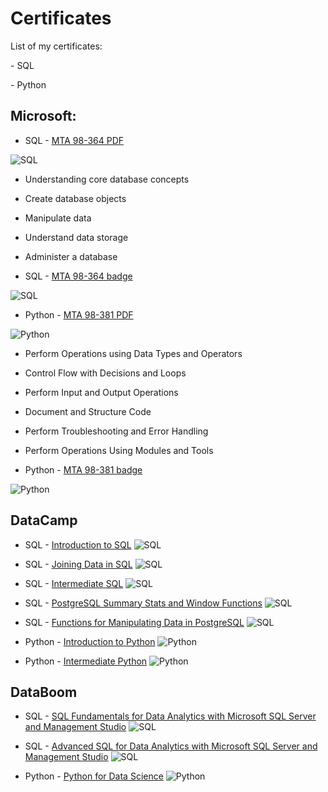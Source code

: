 # Certificates

<p> List of my certificates: </p>
<p> - SQL </p>
<p> - Python </p>


## Microsoft:
- SQL - [MTA 98-364 PDF](https://github.com/AigulTok/Certificates/blob/main/Microsoft_Certified_Professional_Certificate_SQL.pdf) 

![SQL](https://github.com/AigulTok/Certificates/blob/main/Microsoft_Certified_Professional_Certificate_SQL.PNG)
    
- Understanding core database concepts
- Create database objects
- Manipulate data
- Understand data storage
- Administer a database

- SQL - [MTA 98-364 badge](https://www.credly.com/badges/21b4f375-936a-4676-b0ec-be4f4f20686d?source=linked_in_profile) 

![SQL](https://github.com/AigulTok/Certificates/blob/main/credly_sql.png)

- Python - [MTA 98-381 PDF](https://github.com/AigulTok/Certificates/blob/main/Microsoft_Certified_Professional_Certificate_Python.pdf) 

![Python](https://github.com/AigulTok/Certificates/blob/main/Microsoft_Certified_Professional_Certificate_Python.PNG)

- Perform Operations using Data Types and Operators
- Control Flow with Decisions and Loops
- Perform Input and Output Operations
- Document and Structure Code
- Perform Troubleshooting and Error Handling
- Perform Operations Using Modules and Tools

- Python - [MTA 98-381 badge](https://www.credly.com/badges/fb3ac42f-5bf3-4cdf-904c-bf3620d46908/linked_in?t=rcudi9) 

![Python](https://github.com/AigulTok/Certificates/blob/main/credly_python.png)


## DataCamp

- SQL - [Introduction to SQL](https://github.com/AigulTok/Certificates/blob/main/DataCamp_certificate_Introduction_to_SQL.pdf)
![SQL](https://github.com/AigulTok/Certificates/blob/main/DataCamp_certificate_Introduction_to_SQL.PNG)

- SQL - [Joining Data in SQL](https://github.com/AigulTok/Certificates/blob/main/Datacamp_certificate_Joining_Data_in_SQL.pdf)
![SQL](https://github.com/AigulTok/Certificates/blob/main/Datacamp_certificate_Joining_Data_in_SQL.PNG)

- SQL - [Intermediate SQL](https://github.com/AigulTok/Certificates/blob/main/DataCamp_certificate_Intermediate_SQL.pdf)
![SQL](https://github.com/AigulTok/Certificates/blob/main/DataCamp_certificate_Intermediate_SQL.PNG)

- SQL - [PostgreSQL Summary Stats and Window Functions](https://github.com/AigulTok/Certificates/blob/main/DataCamp_certificate_PostgreSQL_Summary_Stats_and_Window_Functions.pdf)
![SQL](https://github.com/AigulTok/Certificates/blob/main/DataCamp_certificate_PostgreSQL_Summary_Stats_and_Window_Functions.PNG)

- SQL - [Functions for Manipulating Data in PostgreSQL](https://github.com/AigulTok/Certificates/blob/main/DataCamp_certificate_Functions_for_Manipulating_Data_in_PostgreSQL.pdf)
![SQL](https://github.com/AigulTok/Certificates/blob/main/DataCamp_certificate_Functions_for_Manipulating_Data_in_PostgreSQL.PNG)

- Python - [Introduction to Python](https://github.com/AigulTok/Certificates/blob/main/DataCamp_certificate_Introduction_to_Python.pdf)
![Python](https://github.com/AigulTok/Certificates/blob/main/DataCamp_certificate_Introduction_to_Python.PNG)

- Python - [Intermediate Python](https://github.com/AigulTok/Certificates/blob/main/DataCamp_certificate_Intermediate_Python.pdf)
![Python](https://github.com/AigulTok/Certificates/blob/main/DataCamp_certificate_Intermediate_Python.PNG)


## DataBoom

- SQL - [SQL Fundamentals for Data Analytics with Microsoft SQL Server and Management Studio](https://github.com/AigulTok/Certificates/blob/main/DataBoom_certificate_SQL_Basic.pdf)
![SQL]()

- SQL - [Advanced SQL for Data Analytics with Microsoft SQL Server and Management Studio](https://github.com/AigulTok/Certificates/blob/main/DataBoom_certificate_SQL_Advanced.pdf)
![SQL]()

- Python - [Python for Data Science](https://github.com/AigulTok/Certificates/blob/main/DataBoom_certificate_Python.pdf)
![Python]()